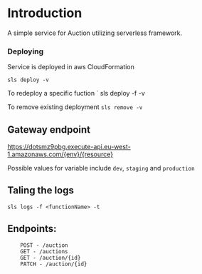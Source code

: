 # Introduction #

A simple service for Auction utilizing serverless framework.

### Deploying
Service is deployed in aws CloudFormation

```
sls deploy -v
```

To redeploy a specific fuction ` sls deploy -f <function-name> -v

To remove existing deployment `sls remove -v`

## Gateway endpoint

https://dotsmz9pbg.execute-api.eu-west-1.amazonaws.com/{env}/{resource}

Possible values for <env> variable include `dev`, `staging` and `production`

## Taling the logs
`sls logs -f <functionName> -t`


## Endpoints:
```
    POST - /auction
    GET - /auctions
    GET - /auction/{id}
    PATCH - /auction/{id}
```
